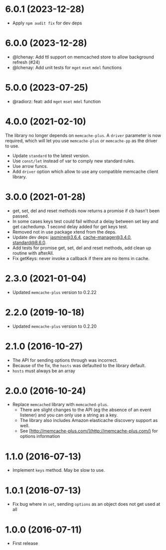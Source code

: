 # 6.0.1 (2023-12-28)

  * Apply `npm audit fix` for dev deps

# 6.0.0 (2023-12-28)

  * @lchenay: Add ttl support on memcached store to allow background refresh (#24)
  * @lchenay: Add unit tests for `mget` `mset` `mdel` functions

# 5.0.0 (2023-07-25)
 
  * @radiorz: feat: add `mget` `mset` `mdel` function

# 4.0.0 (2021-02-10)

The library no longer depends on `memcache-plus`. A `driver` parameter is now required,
which will let you use `memcache-plus` or `memcache-pp` as the driver to use.

  * Update `standard` to the latest version.
  * Use `const/let` instead of var to comply new standard rules.
  * Use arrow funcs.
  * Add `driver` option which allow to use any compatible memcache client library.

# 3.0.0 (2021-01-28)

  * get, set, del and reset methods now returns a promise if cb hasn't been passed.
  * In some cases keys test could fail without a delay between set key and get cachedump.
  1 second delay added for get keys test.
  * Removed not in use package xtend from the deps.
  * Update dev deps: jasmine@3.6.4, cache-manager@3.4.0, standard@8.6.0.
  * Add tests for promise get, set, del and reset methods, add clean up routine with afterAll.
  * Fix getKeys: never invoke a callback if there are no items in cache.

# 2.3.0 (2021-01-04)

* Updated `memcache-plus` version to 0.2.22

# 2.2.0 (2019-10-18)

* Updated `memcache-plus` version to 0.2.20

# 2.1.0 (2016-10-27)

  * The API for sending options through was incorrect.
  * Because of the fix, the `hosts` was defaulted to the library default.
  * `hosts` must always be an array

# 2.0.0 (2016-10-24)

  * Replace `memcached` library with `memcached-plus`. 
    * There are slight changes to the API (eg the absence of an event listener) and you can only use a string as a key. 
    * The library also includes Amazon elasticache discovery support as well.
    * See [http://memcache-plus.com/](http://memcache-plus.com/) for options information

# 1.1.0 (2016-07-13)

  * Implement `keys` method. May be slow to use.

# 1.0.1 (2016-07-13)

  * Fix bug where in `set`, sending `options` as an object does not get used at all

# 1.0.0 (2016-07-11)

  * First release
